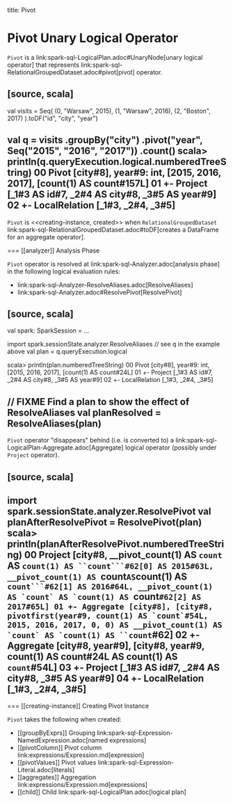 title: Pivot

# Pivot Unary Logical Operator

`Pivot` is a link:spark-sql-LogicalPlan.adoc#UnaryNode[unary logical operator] that represents link:spark-sql-RelationalGroupedDataset.adoc#pivot[pivot] operator.

[source, scala]
----
val visits = Seq(
  (0, "Warsaw", 2015),
  (1, "Warsaw", 2016),
  (2, "Boston", 2017)
).toDF("id", "city", "year")

val q = visits
  .groupBy("city")
  .pivot("year", Seq("2015", "2016", "2017"))
  .count()
scala> println(q.queryExecution.logical.numberedTreeString)
00 Pivot [city#8], year#9: int, [2015, 2016, 2017], [count(1) AS count#157L]
01 +- Project [_1#3 AS id#7, _2#4 AS city#8, _3#5 AS year#9]
02    +- LocalRelation [_1#3, _2#4, _3#5]
----

`Pivot` is <<creating-instance, created>> when `RelationalGroupedDataset` link:spark-sql-RelationalGroupedDataset.adoc#toDF[creates a DataFrame for an aggregate operator].

=== [[analyzer]] Analysis Phase

`Pivot` operator is resolved at link:spark-sql-Analyzer.adoc[analysis phase] in the following logical evaluation rules:

* link:spark-sql-Analyzer-ResolveAliases.adoc[ResolveAliases]
* link:spark-sql-Analyzer.adoc#ResolvePivot[ResolvePivot]

[source, scala]
----
val spark: SparkSession = ...

import spark.sessionState.analyzer.ResolveAliases
// see q in the example above
val plan = q.queryExecution.logical

scala> println(plan.numberedTreeString)
00 Pivot [city#8], year#9: int, [2015, 2016, 2017], [count(1) AS count#24L]
01 +- Project [_1#3 AS id#7, _2#4 AS city#8, _3#5 AS year#9]
02    +- LocalRelation [_1#3, _2#4, _3#5]

// FIXME Find a plan to show the effect of ResolveAliases
val planResolved = ResolveAliases(plan)
----

`Pivot` operator "disappears" behind (i.e. is converted to) a link:spark-sql-LogicalPlan-Aggregate.adoc[Aggregate] logical operator (possibly under `Project` operator).

[source, scala]
----
import spark.sessionState.analyzer.ResolvePivot
val planAfterResolvePivot = ResolvePivot(plan)
scala> println(planAfterResolvePivot.numberedTreeString)
00 Project [city#8, __pivot_count(1) AS `count` AS `count(1) AS ``count```#62[0] AS 2015#63L, __pivot_count(1) AS `count` AS `count(1) AS ``count```#62[1] AS 2016#64L, __pivot_count(1) AS `count` AS `count(1) AS ``count```#62[2] AS 2017#65L]
01 +- Aggregate [city#8], [city#8, pivotfirst(year#9, count(1) AS `count`#54L, 2015, 2016, 2017, 0, 0) AS __pivot_count(1) AS `count` AS `count(1) AS ``count```#62]
02    +- Aggregate [city#8, year#9], [city#8, year#9, count(1) AS count#24L AS count(1) AS `count`#54L]
03       +- Project [_1#3 AS id#7, _2#4 AS city#8, _3#5 AS year#9]
04          +- LocalRelation [_1#3, _2#4, _3#5]
----

=== [[creating-instance]] Creating Pivot Instance

`Pivot` takes the following when created:

* [[groupByExprs]] Grouping link:spark-sql-Expression-NamedExpression.adoc[named expressions]
* [[pivotColumn]] Pivot column link:expressions/Expression.md[expression]
* [[pivotValues]] Pivot values link:spark-sql-Expression-Literal.adoc[literals]
* [[aggregates]] Aggregation link:expressions/Expression.md[expressions]
* [[child]] Child link:spark-sql-LogicalPlan.adoc[logical plan]
